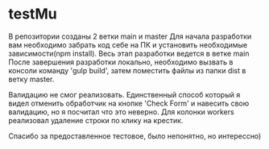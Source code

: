 # testMu
В репозитории созданы 2 ветки main и master
Для начала разработки вам необходимо забрать код себе на ПК и установить необходимые зависимости(npm install).
Весь этап разработки ведется в ветке main
После завершения разработки локально, необходимо вызвать в консоли команду 'gulp build', затем поместить файлы из папки dist в ветку master.

Валидацию не смог реализовать. Единственный способ который я видел отменить обработчик на кнопке 'Check Form' и навесить свою валидацию, но я посчитал что это неверно.
Для колонки workers реализовал удаление строки по клику на крестик.

Спасибо за предоставленное тестовое, было непонятно, но интерессно)
